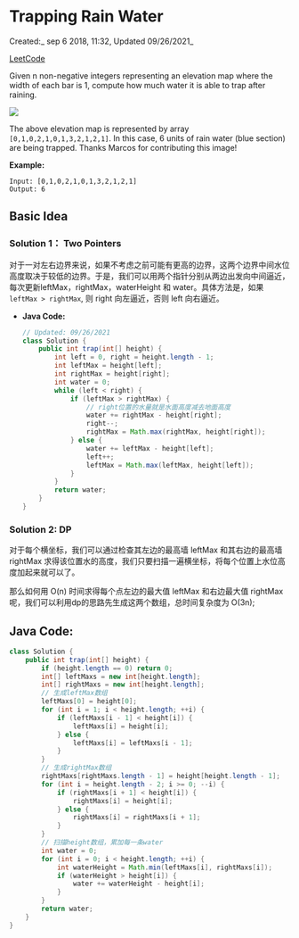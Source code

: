 # Trapping Rain Water

Created:_ sep 6 2018, 11:32, Updated  09/26/2021_

[LeetCode](https://leetcode.com/problems/trapping-rain-water/description/)

Given n non-negative integers representing an elevation map where the width of each bar is 1, compute how much water it is able to trap after raining.

![](http://www.leetcode.com/static/images/problemset/rainwatertrap.png)

The above elevation map is represented by array `[0,1,0,2,1,0,1,3,2,1,2,1]`. In this case, 6 units of rain water (blue section) are being trapped. Thanks Marcos for contributing this image!

**Example:**

```
Input: [0,1,0,2,1,0,1,3,2,1,2,1]
Output: 6
```

## Basic Idea

### Solution 1： Two Pointers

对于一对左右边界来说，如果不考虑之前可能有更高的边界，这两个边界中间水位高度取决于较低的边界。于是，我们可以用两个指针分别从两边出发向中间逼近，每次更新leftMax，rightMax，waterHeight 和 water。具体方法是，如果 `leftMax > rightMax`, 则 right 向左逼近，否则 left 向右逼近。

*   **Java Code:**

    ```java
    // Updated: 09/26/2021
    class Solution {
        public int trap(int[] height) {
            int left = 0, right = height.length - 1;
            int leftMax = height[left];
            int rightMax = height[right];
            int water = 0;
            while (left < right) {
                if (leftMax > rightMax) {
                    // right位置的水量就是水面高度减去地面高度
                    water += rightMax - height[right];
                    right--;
                    rightMax = Math.max(rightMax, height[right]);
                } else {
                    water += leftMax - height[left];
                    left++;
                    leftMax = Math.max(leftMax, height[left]);
                }
            }
            return water;
        }
    }
    ```

### Solution 2: DP

对于每个横坐标，我们可以通过检查其左边的最高墙 leftMax 和其右边的最高墙 rightMax 求得该位置水的高度，我们只要扫描一遍横坐标，将每个位置上水位高度加起来就可以了。

那么如何用 O(n) 时间求得每个点左边的最大值 leftMax 和右边最大值 rightMax 呢，我们可以利用dp的思路先生成这两个数组，总时间复杂度为 O(3n);

## Java Code:

```java
class Solution {
    public int trap(int[] height) {
        if (height.length == 0) return 0;
        int[] leftMaxs = new int[height.length];
        int[] rightMaxs = new int[height.length];
        // 生成leftMax数组
        leftMaxs[0] = height[0];
        for (int i = 1; i < height.length; ++i) {
            if (leftMaxs[i - 1] < height[i]) {
                leftMaxs[i] = height[i];
            } else {
                leftMaxs[i] = leftMaxs[i - 1];
            }
        }
        // 生成rightMax数组
        rightMaxs[rightMaxs.length - 1] = height[height.length - 1];
        for (int i = height.length - 2; i >= 0; --i) {
            if (rightMaxs[i + 1] < height[i]) {
                rightMaxs[i] = height[i];
            } else {
                rightMaxs[i] = rightMaxs[i + 1];
            }
        }
        // 扫描height数组，累加每一条water
        int water = 0;
        for (int i = 0; i < height.length; ++i) {
            int waterHeight = Math.min(leftMaxs[i], rightMaxs[i]);
            if (waterHeight > height[i]) {
                water += waterHeight - height[i];
            }
        }
        return water;
    }
}
```
